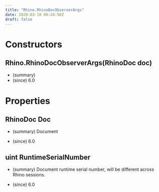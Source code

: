 ```yaml
---
title: "Rhino.RhinoDocObserverArgs"
date: 2020-03-10 09:24:56Z
draft: false
---
```


# Constructors
## Rhino.RhinoDocObserverArgs(RhinoDoc doc)
- (summary) 
- (since) 6.0
# Properties
## RhinoDoc Doc
- (summary) 
     Document
     
- (since) 6.0
## uint RuntimeSerialNumber
- (summary) 
     Document runtime serial number, will be different across Rhino sessions.
     
- (since) 6.0
